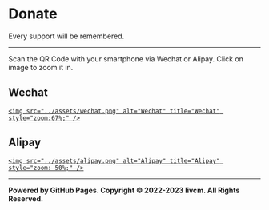 # Donate

Every support will be remembered.

---

Scan the QR Code with your smartphone via Wechat or Alipay.
Click on image to zoom it in.

## Wechat

[`<img src="../assets/wechat.png" alt="Wechat" title="Wechat" style="zoom:67%;" />`](../assets/wechat.png)

## Alipay

[`<img src="../assets/alipay.png" alt="Alipay" title="Alipay" style="zoom: 50%;" />`](../assets/alipay.png)

---

**Powered by GitHub Pages. Copyright ©️ 2022-2023 livcm. All Rights Reserved.**

